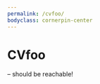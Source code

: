 ```yaml
---
permalink: /cvfoo/
bodyclass: cornerpin-center
---
```


# CVfoo

– should be reachable!

<!-- TEMP TEMP -->

